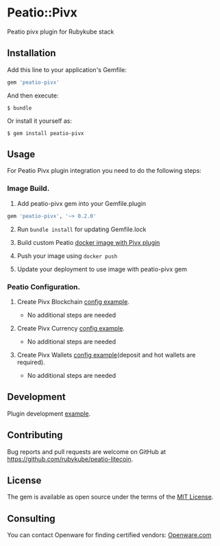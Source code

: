 # Peatio::Pivx

Peatio pivx plugin for Rubykube stack

## Installation

Add this line to your application's Gemfile:

```ruby
gem 'peatio-pivx'
```

And then execute:

    $ bundle

Or install it yourself as:

    $ gem install peatio-pivx

## Usage

For Peatio Pivx plugin integration you need to do the following steps:

### Image Build.

1. Add peatio-pivx gem into your Gemfile.plugin
```ruby
gem 'peatio-pivx', '~> 0.2.0'
```

2. Run `bundle install` for updating Gemfile.lock

3. Build custom Peatio [docker image with Pivx plugin](https://github.com/rubykube/peatio/blob/master/docs/plugins.md#build)

4. Push your image using `docker push`

5. Update your deployment to use image with peatio-pivx gem

### Peatio Configuration.

1. Create Pivx Blockchain [config example](../config/blockchains.yml).
    * No additional steps are needed

2. Create Pivx Currency [config example](../config/currencies.yml).
    * No additional steps are needed

3. Create Pivx Wallets [config example](../config/wallets.yml)(deposit and hot wallets are required).
    * No additional steps are needed


## Development

Plugin development [example](https://github.com/rubykube/peatio/blob/master/docs/coins/development.md).

## Contributing

Bug reports and pull requests are welcome on GitHub at https://github.com/rubykube/peatio-litecoin.

## License

The gem is available as open source under the terms of the [MIT License](https://opensource.org/licenses/MIT).

## Consulting

You can contact Openware for finding certified vendors:
[Openware.com](https://www.openware.com)
